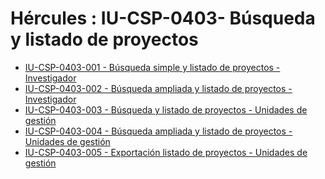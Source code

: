 # Hércules : IU\-CSP\-0403\- Búsqueda y listado de proyectos



* [IU\-CSP\-0403\-001 \- Búsqueda simple y listado de proyectos \- Investigador](/hercules/sgi-sistema-de-gestion-de-investigacion/requisitos-y-analisis-funcional/analisis-funcional-sgi-hercules/csp-modulo-de-convocatorias-ayudas-solicitudes-proyectos-y-contratos-y-grupos-de-investigacion/csp-interfaz-de-usuario/iu-csp-0400-gestion-de-proyectos/iu-csp-0403-busqueda-y-listado-de-proyectos/iu-csp-0403-001-busqueda-simple-y-listado-de-proyectos-investigador.md "/hercules/sgi-sistema-de-gestion-de-investigacion/requisitos-y-analisis-funcional/analisis-funcional-sgi-hercules/csp-modulo-de-convocatorias-ayudas-solicitudes-proyectos-y-contratos-y-grupos-de-investigacion/csp-interfaz-de-usuario/iu-csp-0400-gestion-de-proyectos/iu-csp-0403-busqueda-y-listado-de-proyectos/iu-csp-0403-001-busqueda-simple-y-listado-de-proyectos-investigador.md")
* [IU\-CSP\-0403\-002 \- Búsqueda ampliada y listado de proyectos \- Investigador](/hercules/sgi-sistema-de-gestion-de-investigacion/requisitos-y-analisis-funcional/analisis-funcional-sgi-hercules/csp-modulo-de-convocatorias-ayudas-solicitudes-proyectos-y-contratos-y-grupos-de-investigacion/csp-interfaz-de-usuario/iu-csp-0400-gestion-de-proyectos/iu-csp-0403-busqueda-y-listado-de-proyectos/iu-csp-0403-002-busqueda-ampliada-y-listado-de-proyectos-investigador.md "/hercules/sgi-sistema-de-gestion-de-investigacion/requisitos-y-analisis-funcional/analisis-funcional-sgi-hercules/csp-modulo-de-convocatorias-ayudas-solicitudes-proyectos-y-contratos-y-grupos-de-investigacion/csp-interfaz-de-usuario/iu-csp-0400-gestion-de-proyectos/iu-csp-0403-busqueda-y-listado-de-proyectos/iu-csp-0403-002-busqueda-ampliada-y-listado-de-proyectos-investigador.md")
* [IU\-CSP\-0403\-003 \- Búsqueda y listado de proyectos \- Unidades de gestión](/hercules/sgi-sistema-de-gestion-de-investigacion/requisitos-y-analisis-funcional/analisis-funcional-sgi-hercules/csp-modulo-de-convocatorias-ayudas-solicitudes-proyectos-y-contratos-y-grupos-de-investigacion/csp-interfaz-de-usuario/iu-csp-0400-gestion-de-proyectos/iu-csp-0403-busqueda-y-listado-de-proyectos/iu-csp-0403-003-busqueda-y-listado-de-proyectos-unidades-de-gestion.md "/hercules/sgi-sistema-de-gestion-de-investigacion/requisitos-y-analisis-funcional/analisis-funcional-sgi-hercules/csp-modulo-de-convocatorias-ayudas-solicitudes-proyectos-y-contratos-y-grupos-de-investigacion/csp-interfaz-de-usuario/iu-csp-0400-gestion-de-proyectos/iu-csp-0403-busqueda-y-listado-de-proyectos/iu-csp-0403-003-busqueda-y-listado-de-proyectos-unidades-de-gestion.md")
* [IU\-CSP\-0403\-004 \- Búsqueda ampliada y listado de proyectos \- Unidades de gestión](/hercules/sgi-sistema-de-gestion-de-investigacion/requisitos-y-analisis-funcional/analisis-funcional-sgi-hercules/csp-modulo-de-convocatorias-ayudas-solicitudes-proyectos-y-contratos-y-grupos-de-investigacion/csp-interfaz-de-usuario/iu-csp-0400-gestion-de-proyectos/iu-csp-0403-busqueda-y-listado-de-proyectos/iu-csp-0403-004-busqueda-ampliada-y-listado-de-proyectos-unidades-de-gestion.md "/hercules/sgi-sistema-de-gestion-de-investigacion/requisitos-y-analisis-funcional/analisis-funcional-sgi-hercules/csp-modulo-de-convocatorias-ayudas-solicitudes-proyectos-y-contratos-y-grupos-de-investigacion/csp-interfaz-de-usuario/iu-csp-0400-gestion-de-proyectos/iu-csp-0403-busqueda-y-listado-de-proyectos/iu-csp-0403-004-busqueda-ampliada-y-listado-de-proyectos-unidades-de-gestion.md")
* [IU\-CSP\-0403\-005 \- Exportación listado de proyectos \- Unidades de gestión](/hercules/sgi-sistema-de-gestion-de-investigacion/requisitos-y-analisis-funcional/analisis-funcional-sgi-hercules/csp-modulo-de-convocatorias-ayudas-solicitudes-proyectos-y-contratos-y-grupos-de-investigacion/csp-interfaz-de-usuario/iu-csp-0400-gestion-de-proyectos/iu-csp-0403-busqueda-y-listado-de-proyectos/iu-csp-0403-005-exportacion-listado-de-proyectos-unidades-de-gestion.md "/hercules/sgi-sistema-de-gestion-de-investigacion/requisitos-y-analisis-funcional/analisis-funcional-sgi-hercules/csp-modulo-de-convocatorias-ayudas-solicitudes-proyectos-y-contratos-y-grupos-de-investigacion/csp-interfaz-de-usuario/iu-csp-0400-gestion-de-proyectos/iu-csp-0403-busqueda-y-listado-de-proyectos/iu-csp-0403-005-exportacion-listado-de-proyectos-unidades-de-gestion.md")

  





